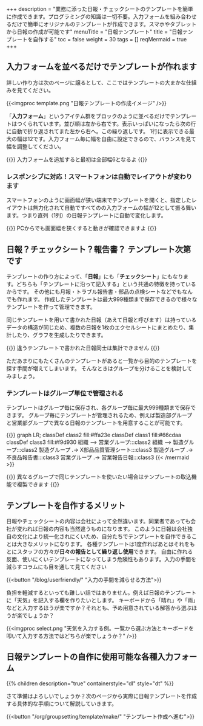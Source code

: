 +++
description = "業務に添った日報・チェックシートのテンプレートを簡単に作成できます。プログラミングの知識は一切不要。入力フォームを組み合わせるだけで簡単にオリジナルのテンプレートが作成できます。スマホやタブレットから日報の作成が可能です"
menuTitle = "日報テンプレート"
title = "日報テンプレートを自作する"
toc = false
weight = 30
tags = []
reqMermaid = true
+++

## 入力フォームを並べるだけでテンプレートが作れます

詳しい作り方は次のページに譲るとして、ここではテンプレートの大まかな仕組みを見てください。

{{<imgproc template.png "日報テンプレートの作成イメージ" />}}

「**入力フォーム**」というアイテム群をブロックのように並べるだけでテンプレートはつくられています。並び順は左から右です。表示いっぱいになったら次の行に自動で折り返されてまた左から右へ。この繰り返しです。
1行に表示できる最大の幅は12です。入力フォーム毎に幅を自由に設定できるので、バランスを見て幅を調整してください。


{{<alice pos="right" icon="here">}}
入力フォームを追加すると最初は全部幅6となるよ
{{</alice>}}

### レスポンシブに対応！スマートフォンは自動でレイアウトが変わります

スマートフォンのように画面幅が狭い端末でテンプレートを開くと、指定したレイアウトは無力化されて自動ですべてのの入力フォームの幅が12として振る舞います。つまり直列（1列）の日報テンプレートに自動で変化します。

{{<alice pos="right" icon="pc">}}
PCからでも画面幅を狭くすると動きが確認できますよ
{{</alice>}}

## 日報？チェックシート？報告書？ テンプレート次第です

テンプレートの作り方によって、「**日報**」にも「**チェックシート**」にもなります。どちらも「テンプレートに沿って記入する」という共通の特徴を持っているからです。
その他にも月報・トラブル報告書・部品の点検シートなどでもなんでも作れます。
作成したテンプレートは最大999種類まで保存できるので様々なテンプレートを作って管理できます。

同じテンプレートを用いて書かれた日報（あえて日報と呼びます）は持っているデータの構造が同じため、複数の日報を1枚のエクセルシートにまとめたり、集計したり、グラフを生成したりできます。


{{<alice pos="right" icon="here">}}
違うテンプレートで書かれた日報同士は集計できません
{{</alice>}}

ただあまりにもたくさんのテンプレートがあると一覧から目的のテンプレートを探す手間が増えてしまいます。
そんなときはグループを分けることを検討してみましょう。

### テンプレートはグループ単位で管理される

テンプレートはグループ毎に保存され、各グループ毎に最大999種類まで保存できます。
グループ毎にテンプレートが管理されるため、例えば製造部グループと営業部グループで異なる日報のテンプレートを用意することが可能です。


{{<mermaid align="center">}}
graph LR;
  classDef class2 fill:#ffa23e
  classDef class1 fill:#66cdaa
  classDef class3 fill:#f9d930
  組織 --> 営業グループ:::class2
  組織 --> 製造グループ:::class2
  製造グループ .-> X部品品質管理シート:::class3
  製造グループ .-> 不良品報告書:::class3
  営業グループ .-> 営業報告日報:::class3
{{< /mermaid >}}


{{<alice pos="right" icon="here">}}
異なるグループで同じテンプレートを使いたい場合はテンプレートの取込機能で複製できます
{{</alice>}}

## テンプレートを自作するメリット

日報やチェックシートの内容は会社によって全然違います。同業者であっても会社が変われば日報の内容も当然違うものになります。
このように日報は会社独自の文化により統一化されにくいため、自分たちでテンプレートを自作できることは大きなメリットになります。
各種テンプレートは1度作ればあとはそれをもとにスタッフの方々が**日々の報告として繰り返し使用**できます。
自由に作れる反面、使いにくいテンプレートになってしまう危険性もあります。入力の手間を減らすコラムにも目を通して見てください

{{<button "/blog/userfriendly/" "入力の手間を減らせる方法">}}

負担を軽減するといっても難しい話ではありません。例えば日報のテンプレートに「天気」を記入する欄を作りたいとします。
キーボードから「晴れ」や「雨」などと入力するほうが楽ですか？それとも、予め用意されている解答から選ぶほうが楽でしょうか？

{{<imgproc select.png "天気を入力する例。一覧から選ぶ方法とキーボードを叩いて入力する方法ではどちらが楽でしょうか？" />}}

## 日報テンプレートの自作に使用可能な各種入力フォーム

{{% children description="true" containerstyle="dl" style="dt" %}}

さて準備はよろしいでしょうか？次のページから実際に日報テンプレートを作成する具体的な手順について解説していきます。

{{<button "/org/groupsetting/template/make/" "テンプレート作成へ進む">}}
